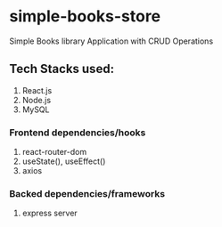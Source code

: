 # simple-books-store
Simple Books library Application with CRUD Operations

## Tech Stacks used:
1. React.js
2. Node.js
3. MySQL

### Frontend dependencies/hooks
1. react-router-dom
2. useState(), useEffect()
3. axios

### Backed dependencies/frameworks
1. express server

